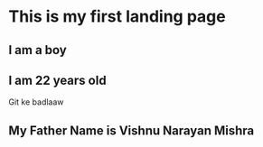 # This is my first landing page
## I am a boy
## I am 22 years old
Git ke badlaaw
## My Father Name is Vishnu Narayan Mishra